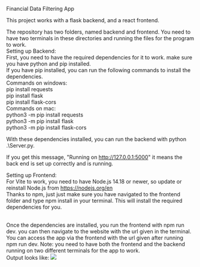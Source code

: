 Financial Data Filtering App

This project works with a flask backend, and a react frontend.

The repository has two folders, named backend and frontend. You need to have two terminals in these directories and running the files for the program to work. <br/>
Setting up Backend:<br/>
First, you need to have the required dependencies for it to work. make sure you have python and pip installed.<br/>
If you have pip installed, you can run the following commands to install the dependencies.<br/>
Commands on windows:<br/>
pip install requests <br/>
pip install flask <br/>
pip install flask-cors <br/>
Commands on mac: <br/>
python3 -m pip install requests <br/>
python3 -m pip install flask <br/>
python3 -m pip install flask-cors<br/>

With these dependencies installed, you can run the backend with python .\Server.py. <br/>

If you get this message, "Running on http://127.0.0.1:5000" it means the back end is set up correctly and is running. <br/>

 Setting up Frontend:<br/>
 For Vite to work, you need to have Node.js 14.18 or newer, so update or reinstall Node.js from https://nodejs.org/en <br/>
 Thanks to npm, just just make sure you have navigated to the frontend folder and type npm install in your terminal. This will install the required dependencies for you.

<br/>
Once the dependencies are installed, you run the frontend with  npm run dev.
you can then navigate to the website with the url given in the terminal.
<br/>
You can access the app via the frontend with the url given after running npm run dev.
Note: you need to have both the frontend and the backend running on two different terminals for the app to work.


<br/>
Output looks like:

<img src="https://github.com/Soorya-03/AAPL-Report/blob/main/WebsiteOutput.png"/>
